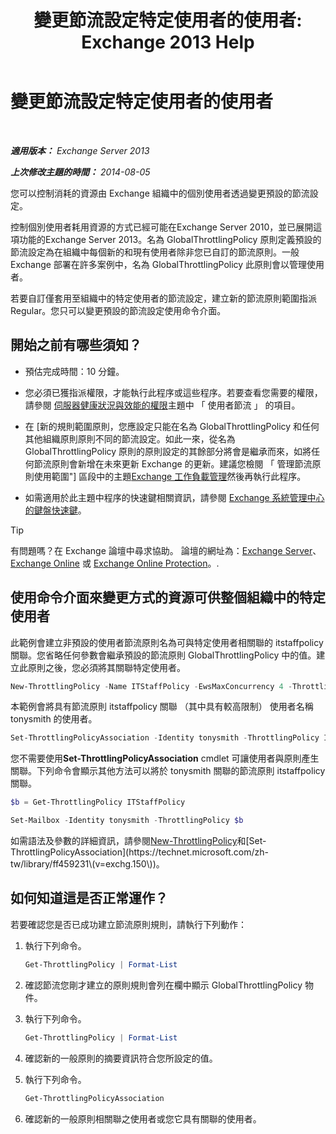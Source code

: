 ﻿---
title: '變更節流設定特定使用者的使用者: Exchange 2013 Help'
TOCTitle: 變更節流設定特定使用者的使用者
ms:assetid: c5f834d6-189d-485e-9800-5e0066815ecf
ms:mtpsurl: https://technet.microsoft.com/zh-tw/library/JJ863577(v=EXCHG.150)
ms:contentKeyID: 50554093
ms.date: 05/21/2018
mtps_version: v=EXCHG.150
ms.translationtype: MT
---

# 變更節流設定特定使用者的使用者

 

_**適用版本：** Exchange Server 2013_

_**上次修改主題的時間：** 2014-08-05_

您可以控制消耗的資源由 Exchange 組織中的個別使用者透過變更預設的節流設定。

控制個別使用者耗用資源的方式已經可能在Exchange Server 2010，並已展開這項功能的Exchange Server 2013。名為 GlobalThrottlingPolicy 原則定義預設的節流設定為在組織中每個新的和現有使用者除非您已自訂的節流原則。一般 Exchange 部署在許多案例中，名為 GlobalThrottlingPolicy 此原則會以管理使用者。

若要自訂僅套用至組織中的特定使用者的節流設定，建立新的節流原則範圍指派 Regular。您只可以變更預設的節流設定使用命令介面。

## 開始之前有哪些須知？

  - 預估完成時間：10 分鐘。

  - 您必須已獲指派權限，才能執行此程序或這些程序。若要查看您需要的權限，請參閱 [伺服器健康狀況與效能的權限](server-health-and-performance-permissions-exchange-2013-help.md)主題中 「 使用者節流 」 的項目。

  - 在 \[新的規則範圍原則，您應設定只能在名為 GlobalThrottlingPolicy 和任何其他組織原則原則不同的節流設定。如此一來，從名為 GlobalThrottlingPolicy 原則的原則設定的其餘部分將會是繼承而來，如將任何節流原則會新增在未來更新 Exchange 的更新。建議您檢閱 「 管理節流原則使用範圍"\] 區段中的主題[Exchange 工作負載管理](exchange-workload-management-exchange-2013-help.md)然後再執行此程序。

  - 如需適用於此主題中程序的快速鍵相關資訊，請參閱 [Exchange 系統管理中心的鍵盤快速鍵](keyboard-shortcuts-in-the-exchange-admin-center-exchange-online-protection-help.md)。


> [!TIP]  
> 有問題嗎？在 Exchange 論壇中尋求協助。 論壇的網址為：<a href="https://go.microsoft.com/fwlink/p/?linkid=60612">Exchange Server</a>、 <a href="https://go.microsoft.com/fwlink/p/?linkid=267542">Exchange Online</a> 或 <a href="https://go.microsoft.com/fwlink/p/?linkid=285351">Exchange Online Protection</a>。.




## 使用命令介面來變更方式的資源可供整個組織中的特定使用者

此範例會建立非預設的使用者節流原則名為可與特定使用者相關聯的 itstaffpolicy 關聯。您省略任何參數會繼承預設的節流原則 GlobalThrottlingPolicy 中的值。建立此原則之後，您必須將其關聯特定使用者。

```powershell
New-ThrottlingPolicy -Name ITStaffPolicy -EwsMaxConcurrency 4 -ThrottlingPolicyScope Regular
```

本範例會將具有節流原則 itstaffpolicy 關聯 （其中具有較高限制） 使用者名稱 tonysmith 的使用者。

```powershell
Set-ThrottlingPolicyAssociation -Identity tonysmith -ThrottlingPolicy ITStaffPolicy
```

您不需要使用**Set-ThrottlingPolicyAssociation** cmdlet 可讓使用者與原則產生關聯。下列命令會顯示其他方法可以將於 tonysmith 關聯的節流原則 itstaffpolicy 關聯。

```powershell
$b = Get-ThrottlingPolicy ITStaffPolicy
```

```powershell
Set-Mailbox -Identity tonysmith -ThrottlingPolicy $b
```

如需語法及參數的詳細資訊，請參閱[New-ThrottlingPolicy](https://technet.microsoft.com/zh-tw/library/dd351045\(v=exchg.150\))和[Set-ThrottlingPolicyAssociation](https://technet.microsoft.com/zh-tw/library/ff459231\(v=exchg.150\))。

## 如何知道這是否正常運作？

若要確認您是否已成功建立節流原則規則，請執行下列動作：

1.  執行下列命令。
    
    ```powershell
    Get-ThrottlingPolicy | Format-List
    ```

2.  確認節流您剛才建立的原則規則會列在欄中顯示 GlobalThrottlingPolicy 物件。

3.  執行下列命令。
    
    ```powershell
    Get-ThrottlingPolicy | Format-List
    ```

4.  確認新的一般原則的摘要資訊符合您所設定的值。

5.  執行下列命令。
    
    ```powershell
    Get-ThrottlingPolicyAssociation
    ```

6.  確認新的一般原則相關聯之使用者或您它具有關聯的使用者。

